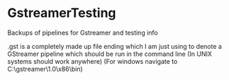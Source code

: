 # GstreamerTesting
Backups of pipelines for Gstreamer and testing info

.gst is a completely made up file ending which I am just using to denote a GStreamer pipeline which should be run in the command line (In UNIX systems should work anywhere) (For windows navigate to C:\gstreamer\1.0\x86\bin) 
